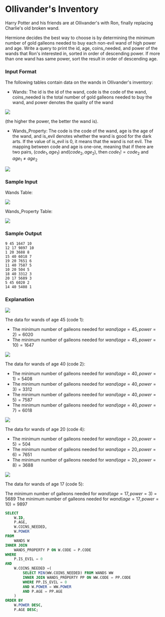 # Ollivander's Inventory

Harry Potter and his friends are at Ollivander's with Ron, finally replacing Charlie's old broken wand.

Hermione decides the best way to choose is by determining the minimum number of gold galleons needed to buy each non-evil wand of high power and age. Write a query to print the id, age, coins_needed, and power of the wands that Ron's interested in, sorted in order of descending power. If more than one wand has same power, sort the result in order of descending age.

### Input Format

The following tables contain data on the wands in Ollivander's inventory:

- Wands: The id is the id of the wand, code is the code of the wand, coins_needed is the total number of gold galleons needed to buy the wand, and power denotes the quality of the wand 

<img src="https://s3.amazonaws.com/hr-challenge-images/19502/1458538092-b2a8163a74-ScreenShot2016-03-08at12.13.39AM.png">

(the higher the power, the better the wand is). 

- Wands_Property: The code is the code of the wand, age is the age of the wand, and is_evil denotes whether the wand is good for the dark arts. If the value of is_evil is 0, it means that the wand is not evil. The mapping between code and age is one-one, meaning that if there are two pairs, ($code_1, age_1$) and($code_2, age_2$), then $code_1 != code_2$ and $age_1  \ne age_2$

<img src="https://s3.amazonaws.com/hr-challenge-images/19502/1458538221-18c4092b7d-ScreenShot2016-03-08at12.13.53AM.png">

### Sample Input

Wands Table:

<img src="https://s3.amazonaws.com/hr-challenge-images/19502/1458538559-51bf29644e-ScreenShot2016-03-21at10.34.41AM.png">

Wands_Property Table:

<img src="https://s3.amazonaws.com/hr-challenge-images/19502/1458538583-fd514566f9-ScreenShot2016-03-21at10.34.28AM.png">

### Sample Output

```
9 45 1647 10
12 17 9897 10
1 20 3688 8
15 40 6018 7
19 20 7651 6
11 40 7587 5
10 20 504 5
18 40 3312 3
20 17 5689 3
5 45 6020 2
14 40 5408 1
```

### Explanation

<img src="https://s3.amazonaws.com/hr-challenge-images/19502/1458539700-2f319702ab-ScreenShot2016-03-21at11.23.06AM.png">

The data for wands of age 45 (code 1): 
- The minimum number of galleons needed for $wand(age = 45, power = 2) = 6020$
- The minimum number of galleons needed for $wand(age = 45, power = 10) = 1647$

<img src="https://s3.amazonaws.com/hr-challenge-images/19502/1458539909-ab79f7ff95-ScreenShot2016-03-21at11.23.14AM.png">

The data for wands of age 40 (code 2): 
- The minimum number of galleons needed for $wand(age = 40, power = 1) = 5408$
- The minimum number of galleons needed for $wand(age = 40, power = 3) = 3312$
- The minimum number of galleons needed for $wand(age = 40, power = 5) = 7587$
- The minimum number of galleons needed for $wand(age = 40, power = 7) = 6018$

<img src="https://s3.amazonaws.com/hr-challenge-images/19502/1458540035-d950b9c900-ScreenShot2016-03-21at11.23.25AM.png">

The data for wands of age 20 (code 4): 
- The minimum number of galleons needed for $wand(age = 20, power = 5) = 504$
- The minimum number of galleons needed for $wand(age = 20, power = 6) = 7651$
- The minimum number of galleons needed for $wand(age = 20, power = 8) = 3688$

<img src="https://s3.amazonaws.com/hr-challenge-images/19502/1458540132-79fd7b916b-ScreenShot2016-03-21at11.23.34AM.png">

The data for wands of age 17 (code 5): 

The minimum number of galleons needed for $wand(age = 17, power = 3) = 5689$
The minimum number of galleons needed for $wand(age = 17, power = 10) = 9897$


```SQL
SELECT
    W.ID,
    P.AGE,
    W.COINS_NEEDED,
    W.POWER
FROM
    WANDS W
INNER JOIN
    WANDS_PROPERTY P ON W.CODE = P.CODE
WHERE 
    P.IS_EVIL = 0
AND
    W.COINS_NEEDED =(
        SELECT MIN(WW.COINS_NEEDED) FROM WANDS WW
        INNER JOIN WANDS_PROPERTY PP ON WW.CODE = PP.CODE
        WHERE PP.IS_EVIL = 0
        AND W.POWER = WW.POWER
        AND P.AGE = PP.AGE
    )
ORDER BY
    W.POWER DESC,
    P.AGE DESC;
```